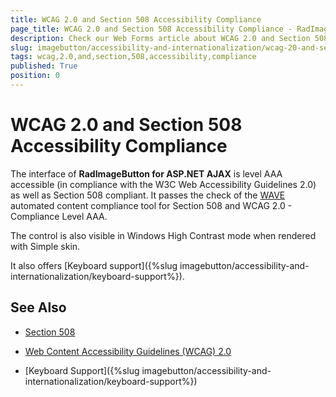 ```yaml
---
title: WCAG 2.0 and Section 508 Accessibility Compliance
page_title: WCAG 2.0 and Section 508 Accessibility Compliance - RadImageButton
description: Check our Web Forms article about WCAG 2.0 and Section 508 Accessibility Compliance.
slug: imagebutton/accessibility-and-internationalization/wcag-20-and-section-508-accessibility-compliance
tags: wcag,2.0,and,section,508,accessibility,compliance
published: True
position: 0
---
```


# WCAG 2.0 and Section 508 Accessibility Compliance

The interface of **RadImageButton for ASP.NET AJAX** is level AAA accessible (in compliance with the W3C Web Accessibility Guidelines 2.0) as well as Section 508 compliant. It passes the check of the [WAVE](http://wave.webaim.org/) automated content compliance tool for Section 508 and WCAG 2.0 - Compliance Level AAA.

The control is also visible in Windows High Contrast mode when rendered with Simple skin.

It also offers [Keyboard support]({%slug imagebutton/accessibility-and-internationalization/keyboard-support%}).

## See Also

 * [Section 508](http://www.section508.gov/)

 * [Web Content Accessibility Guidelines (WCAG) 2.0](https://www.w3.org/TR/WCAG/)

 * [Keyboard Support]({%slug imagebutton/accessibility-and-internationalization/keyboard-support%})
